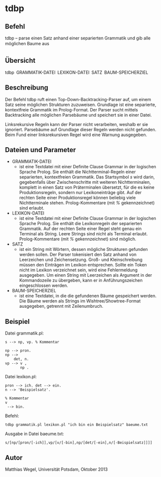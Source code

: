 tdbp
====

Befehl
----

tdbp &ndash; parse einen Satz anhand einer separierten Grammatik und gib alle möglichen Baume aus

Übersicht
----

tdbp&ensp;GRAMMATIK-DATEI&ensp;LEXIKON-DATEI&ensp;SATZ&ensp;BAUM-SPEICHERZIEL

Beschreibung
----
Der Befehl tdbp ruft einen Top-Down-Backtracking-Parser auf, um einem Satz
seine möglichen Strukturen zuzuweisen. Grundlage ist eine separierte, kontextfreie
Grammatik im Prolog-Format. Der Parser sucht mittels Backtracking alle möglichen Parsebäume und speichert sie in einer Datei.

Linksrekursive Regeln kann der Parser nicht verarbeiten, weshalb er sie ignoriert.
Parsebäume auf Grundlage dieser Regeln werden nicht gefunden. Beim
Fund einer linksrekursiven Regel wird eine Warnung ausgegeben.

Dateien und Parameter
----

- GRAMMATIK-DATEI
  - ist eine Textdatei mit einer Definite Clause Grammar in der logischen Sprache Prolog. Sie enthält die Nichtterminal-Regeln einer separierten, kontextfreien Grammatik. Das Startsymbol *s* wird darin, gegebenfalls über Zwischenschritte mit weiteren Nichtterminalen, komplett in einen Satz von Präterminalen übersetzt, für die es keine Produktionsregeln, sondern nur Lexikoneinträge gibt. Auf der rechten Seite einer Produktionsregel können beliebig viele Nichtterminale stehen. Prolog-Kommentare (mit *%* gekennzeichnet) sind erlaubt.
- LEXIKON-DATEI
  - ist eine Textdatei mit einer Definite Clause Grammar in der logischen Sprache Prolog. Sie enthält die Lexikonregeln der separierten Grammatik. Auf der rechten Seite einer Regel steht genau ein Terminal als String. Leere Strings sind nicht als Terminal erlaubt. Prolog-Kommentare (mit *%* gekennzeichnet) sind möglich.
- SATZ
  - ist ein String mit Wörtern, dessen mögliche Strukturen gefunden werden sollen. Der Parser tokenisiert den Satz anhand von Leerzeichen und Zeichensetzung. Groß- und Kleinschreibung müssen den Einträgen im Lexikon entsprechen. Sollte ein Token nicht im Lexikon verzeichnet sein, wird eine Fehlermeldung ausgegeben. Um einen String mit Leerzeichen als Argument in der Kommandozeile zu übergeben, kann er in Anführungszeichen eingeschlossen werden.
- BAUM-SPEICHERZIEL
  - ist eine Textdatei, in die die gefundenen Bäume gespeichert werden. Die Bäume werden als Strings im Wishtree/Showtree-Format ausgegeben, getrennt mit Zeilenumbruch.

Beispiel
----

Datei grammatik.pl:

```
s --> np, vp. % Kommentar

np --> pron.
np -->
    det, n.
vp --> v ,
       np .
```

Datei lexikon.pl:

```
pron --> ich. det --> ein.
n --> 'Beispielsatz'.

% Kommentar
v
 --> bin.
```

Befehl:

`tdbp grammatik.pl lexikon.pl "ich bin ein Beispielsatz" baeume.txt`

Ausgabe in Datei baeume.txt:

```
s/[np/[pron/[-ich]],vp/[v/[-bin],np/[det/[-ein],n/[-Beispielsatz]]]]
```

Autor
----

Matthias Wegel, Universität Potsdam, Oktober 2013
